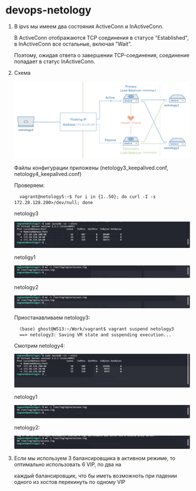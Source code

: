

# devops-netology

1. В ipvs мы имеем два состояния ActiveConn и InActiveConn.

   В ActiveConn отображаются TCP соединения в статусе "Established", в InActiveConn все остальные, включая "Wait".
    
   Поэтому, ожидая ответа о завершении TCP-соединения, соединение попадает в статус  InActiveConn.



2. Схема 

   ![Screenshot](/images/schema.png)

   Файлы конфигурации приложены (netology3_keepalived.conf, netology4_keepalived.conf)

   Проверяем:
      
         vagrant@netology5:~$ for i in {1..50}; do curl -I -s 172.28.128.200>/dev/null; done

   netology3

   ![Screenshot](/images/screen_netology3.png)

   netoligy1

   ![Screenshot](/images/screen_netology1.png)

   netology2

   ![Screenshot](/images/screen_netology2.png)

   Приостанавливаем netology3:

         (base) ghost@WS13:~/Work/vagrant$ vagrant suspend netology3
         ==> netology3: Saving VM state and suspending execution...
   
   Смотрим netology4:

   ![Screenshot](/images/screen_netology4.png)

   netology1

   ![Screenshot](/images/screen_netology1_2.png)

   netology2:

   ![Screenshot](images/screen_netology2_2.png)
   


3. Если мы используем 3 балансировщика в активном режиме, то оптимально использовать 6 VIP, по два на

   каждый балансировщик, что бы иметь возможноть при падении одного из хостов перекинуть по одному VIP
   



